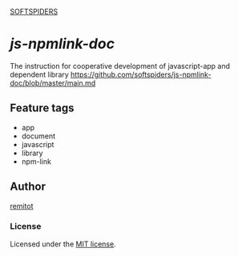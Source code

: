 [SOFTSPIDERS](https://github.com/softspiders/softspiders)

# *js-npmlink-doc*

The instruction for cooperative development of javascript-app and dependent library
https://github.com/softspiders/js-npmlink-doc/blob/master/main.md

## Feature tags

- app
- document
- javascript
- library
- npm-link

## Author

[remitot](https://github.com/remitot)

### License

Licensed under the [MIT license](./LICENSE).
